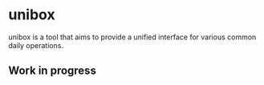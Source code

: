 # unibox

unibox is a tool that aims to provide a unified interface for various common daily operations.

## Work in progress